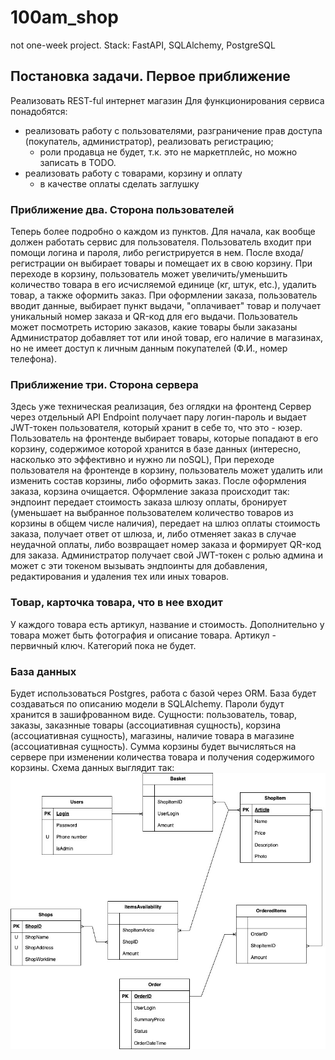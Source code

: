 # 100am_shop
not one-week project. Stack: FastAPI, SQLAlchemy, PostgreSQL

## Постановка задачи. Первое приближение
Реализовать REST-ful интернет магазин
Для функционирования сервиса понадобятся:
- реализовать работу с пользователями, разграничение прав доступа (покупатель, администратор), реализовать регистрацию;
    - роли продавца не будет, т.к. это не маркетплейс, но можно записать в TODO.
- реализовать работу с товарами, корзину и оплату
    - в качестве оплаты сделать заглушку

###  Приближение два. Сторона пользователей
Теперь более подробно о каждом из пунктов. Для начала, как вообще должен работать сервис для пользователя.
Пользователь входит при помощи логина и пароля, либо регистрируется в нем. После входа/регистрации он выбирает товары и помещает их в свою корзину. При переходе в корзину, пользователь может увеличить/уменьшить количество товара в его исчисляемой единице (кг, штук, etc.), удалить товар, а также оформить заказ. При оформлении заказа, пользователь вводит данные, выбирает пункт выдачи, "оплачивает" товар и получает уникальный номер заказа и QR-код для его выдачи.
Пользователь может посмотреть историю заказов, какие товары были заказаны
Администратор добавляет тот или иной товар, его наличие в магазинах, но не имеет доступ к личным данным покупателей (Ф.И., номер телефона).
    
### Приближение три. Сторона сервера
Здесь уже техническая реализация, без оглядки на фронтенд
Сервер через отдельный API Endpoint получает пару логин-пароль и выдает JWT-токен пользователя, который хранит в себе то, что это - юзер. Пользователь на фронтенде выбирает товары, которые попадают в его корзину, содержимое которой хранится в базе данных (интересно, насколько это эффективно и нужно ли noSQL), При переходе пользователя на фронтенде в корзину, пользователь может удалить или изменить состав корзины, либо оформить заказ. После оформления заказа, корзина очищается.
Оформление заказа происходит так: эндпоинт передает стоимость заказа шлюзу оплаты, бронирует (уменьшает на выбранное пользователем количество товаров из корзины в общем числе наличия), передает на шлюз оплаты стоимость заказа, получает ответ от шлюза, и, либо отменяет заказ в случае неудачной оплаты, либо возвращает номер заказа и формирует QR-код для заказа.
Администратор получает свой JWT-токен с ролью админа и может с эти токеном вызывать эндпоинты для добавления, редактирования и удаления тех или иных товаров.

### Товар, карточка товара, что в нее входит
У каждого товара есть артикул, название и стоимость. Дополнительно у товара может быть фотография и описание товара. Артикул - первичный ключ.
Категорий пока не будет.

### База данных
Будет использоваться Postgres, работа с базой через ORM. База будет создаваться по описанию модели в SQLAlchemy. Пароли будут хранится в зашифрованном виде.
Сущности: пользователь, товар, заказы, заказнные товары (ассоциативная сущность), корзина (ассоциативная сущность), магазины, наличие товара в магазине (ассоциативная сущность). 
Сумма корзины будет вычисляться на сервере при изменении количества товара и получения содержимого корзины. 
Схема данных выглядит так:
![Схема данных](/readme-content/database.jpg)
